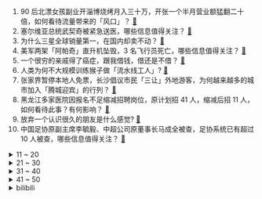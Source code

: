 1. 90 后北漂女孩副业开淄博烧烤月入三十万，开张一个半月营业额猛翻二十倍，如何看待流量带来的「风口」？ [:link:](https://www.zhihu.com/question/597679629)
2. 塞尔维亚总统武契奇被紧急送医，哪些信息值得关注？ [:link:](https://www.zhihu.com/question/598244658)
3. 为什么三星全球销量第一，在国内却卖不动？ [:link:](https://www.zhihu.com/question/597826770)
4. 美军两架「阿帕奇」直升机坠毁，3 名飞行员死亡，哪些信息值得关注？ [:link:](https://www.zhihu.com/question/598228520)
5. 一个很穷的亲戚得了癌症，跟我借钱，借还是不借？ [:link:](https://www.zhihu.com/question/592123413)
6. 人类为何不大规模训练猴子做「流水线工人」? [:link:](https://www.zhihu.com/question/597376599)
7. 张家界暂停本地人免票，长沙倡议市民「三让」外地游客，为何越来越多的城市加入「腾城迎宾」的行列？ [:link:](https://www.zhihu.com/question/598106918)
8. 黑龙江多家医院因报名不足缩减招聘岗位，原计划招 41 人，缩减后招 11 人，如何看待此事？有何影响？ [:link:](https://www.zhihu.com/question/598210787)
9. 放弃一个认识很久的朋友是什么感觉? [:link:](https://www.zhihu.com/question/597103120)
10. 中国足协原副主席李毓毅、中超公司原董事长马成全被查，足协系统已有超过 10 人被查，哪些信息值得关注？ [:link:](https://www.zhihu.com/question/598303298)
<details>
<summary>11 ~ 20</summary>

11. 江西南昌豫章书院非法拘禁案重审宣判，5 名被告均表示服判不上诉，如果从法律角度解读？ [:link:](https://www.zhihu.com/question/598260349)
12. 为打击贩毒，拜登宣布美国进入国家紧急状态，必要时武装部队预备役人员进入现役，美国毒品泛滥到何种地步了？ [:link:](https://www.zhihu.com/question/598210779)
13. 拼多多被曝临时确定五一只休 3 天，员工被迫集体退票，目前情况如何？如何看待这一行为？ [:link:](https://www.zhihu.com/question/598242000)
14. 有哪些特别适合 CITYWALK（城市漫步）的城市？ [:link:](https://www.zhihu.com/question/597678347)
15. 不好意思在宿舍说方言打电话怎么办？ [:link:](https://www.zhihu.com/question/590055181)
16. 《流浪地球 2》海外票房 1 亿人民币，如何评价这一票房成绩？ [:link:](https://www.zhihu.com/question/596153292)
17. 《英雄联盟》面对 1000 层 Q 的狗头，诺手如何才能将其击败？ [:link:](https://www.zhihu.com/question/595809917)
18. 西游记中为什么谛听知道哪个是假孙悟空却不说出来？ [:link:](https://www.zhihu.com/question/26857388)
19. 重量厚度和旗舰配置哪个更重要？有没有一款在旗舰配置和重量厚度达到平衡的折叠屏推荐？ [:link:](https://www.zhihu.com/question/598220548)
20. 为什么要孩子读诗？ [:link:](https://www.zhihu.com/question/591320287)
</details>
<details>
<summary>21 ~ 30</summary>

21. TCL X11G 「双 5000」 配置实际效果有那么厉害吗？有没有买了的小伙伴说一说真实体验？ [:link:](https://www.zhihu.com/question/598224131)
22. 诚恳的道歉值得被原谅吗？ [:link:](https://www.zhihu.com/question/598147021)
23. 罗马军团具体是如何对抗骑兵的？ [:link:](https://www.zhihu.com/question/367873368)
24. 如何评价《漫长的季节》第 9 集？其中有哪些值得关注的剧情点？ [:link:](https://www.zhihu.com/question/598271348)
25. 数学里有哪些精彩的伪证？ [:link:](https://www.zhihu.com/question/68322255)
26. 为什么令狐冲的独孤九剑，在岳不群等人眼里只是“乱七八糟”的剑法？ [:link:](https://www.zhihu.com/question/597063631)
27. 如果条件允许的话，什么样的水最适合婴幼儿长期饮用？ [:link:](https://www.zhihu.com/question/598238142)
28. 今年五一的火车票为什么那么难买? [:link:](https://www.zhihu.com/question/596586857)
29. 晚上关灯玩手机把手机亮度调到最低，对眼睛还有危害吗？ [:link:](https://www.zhihu.com/question/417300224)
30. 如果决裂的朋友到处在背后诋毁你、抹黑你、说你坏话，你们会怎么解决？ [:link:](https://www.zhihu.com/question/598222726)
</details>
<details>
<summary>31 ~ 40</summary>

31. 在古代，如果殿试的时候故意伸腿绊倒皇帝，会被取消进士资格吗？ [:link:](https://www.zhihu.com/question/591613199)
32. 猫咪刚到家的时候奶声奶气夹子音，一个星期之后就不夹了，这是为什么？ [:link:](https://www.zhihu.com/question/597845408)
33. 真的能从字迹里看出性格吗？ [:link:](https://www.zhihu.com/question/32001491)
34. 比亚迪一季度营收超 1200 亿元，净利增 4 倍超越 2021 年全年，如何评价这一业绩？ [:link:](https://www.zhihu.com/question/598205401)
35. 慕容复为什么会高开低走？ [:link:](https://www.zhihu.com/question/598001512)
36. 公司债与企业债有什么区别？ [:link:](https://www.zhihu.com/question/26573885)
37. INTJ 为什么能这么冷静？ [:link:](https://www.zhihu.com/question/597046466)
38. 游泳初学者需要带什么装备，有哪些值得推荐？ [:link:](https://www.zhihu.com/question/596835160)
39. 在购买新车时，零经验小白应该注意哪些方面？ [:link:](https://www.zhihu.com/question/593178316)
40. 房地产税为什么不急于推出？ [:link:](https://www.zhihu.com/question/598174264)
</details>
<details>
<summary>41 ~ 50</summary>

41. 东部战区新闻发言人就美 P-8A 反潜巡逻机穿航台湾海峡发表谈话，哪些信息值得关注？ [:link:](https://www.zhihu.com/question/598238164)
42. 面对网红推荐、种草等旅行攻略分享，消费者应如何理性判断和选择？种草攻略都有哪些潜在的陷阱？ [:link:](https://www.zhihu.com/question/597946477)
43. 全球首批机器受精试管婴儿出生，这项技术有哪些难点？医学角度具有哪些意义？ [:link:](https://www.zhihu.com/question/598207368)
44. 通过在线票务服务平台预定机酒门票等服务后出现虚假宣传、违约毁约等情况该怎么办？平台需要承担哪些责任？ [:link:](https://www.zhihu.com/question/597947308)
45. 跟团旅行时遇到不合理的「霸王条款」应该怎么办？如何在保障自身安全的情况下维权？ [:link:](https://www.zhihu.com/question/597946309)
46. 媒体称「泰国央行正与中国央行讨论支持使用人民币与泰铢结算」，多国启用人民币结算，如何看待这一趋势？ [:link:](https://www.zhihu.com/question/598108865)
47. Meta 一季度收入增长 3%，扎克伯格称生成式 AI 将触及公司所有产品，不放弃元宇宙，如何解读？ [:link:](https://www.zhihu.com/question/598064775)
48. 为什么国内很少以所在地的小镇或行政区命名大学呢？ [:link:](https://www.zhihu.com/question/597958019)
49. 热浪席卷东南亚，泰国曼谷等地体感温度超 50℃，145 年来最热，政府提醒民众不要外出，如何看待此事？ [:link:](https://www.zhihu.com/question/597904992)
50. 如何评价2023五一杯数学建模？ [:link:](https://www.zhihu.com/question/598106707)
</details><details>
<summary>bilibili</summary>

1. 【亮记生物鉴定】网络热传生物鉴定48 [:link:](//www.bilibili.com/video/BV1Xh411j7yC)
2. 眼“色”游戏（押韵版） [:link:](//www.bilibili.com/video/BV17P411U7tp)
3. 《原神》白术角色PV——「良方难觅」 [:link:](//www.bilibili.com/video/BV1oX4y1B76Y)
4. 5斤的铁勺，60cm的铁锅，这道菜，很费手。。 [:link:](//www.bilibili.com/video/BV1cM411G7rL)
5. 没开玩笑  淄博已经进化到5.0版本了... [:link:](//www.bilibili.com/video/BV1BX4y1m7jP)
6. 耶！发车！ [:link:](//www.bilibili.com/video/BV16V4y1R7a5)
7. 意大利新现实主义巅峰！穷过的人才懂！【25格】《偷自行车的人》 [:link:](//www.bilibili.com/video/BV1nP411U7ba)
8. 【星穹铁道】最新免费星琼！开服后新增，1620星琼千万别忘了领 [:link:](//www.bilibili.com/video/BV1Lo4y1L7CW)
9. 哈哈，甲方破防了 [:link:](//www.bilibili.com/video/BV1Dg4y1L7hd)
10. 帅小伙自制淄博烧烤，不用去淄博也能吃爽啦！ [:link:](//www.bilibili.com/video/BV1Sz4y1a7tU)
<details>
<summary>11 ~ 20</summary>

11. 从上厕所的规则就知道挪威的男人地位如何了 [:link:](//www.bilibili.com/video/BV1bc411J7SR)
12. 以前年轻人消费 VS 现在年轻人消费 [:link:](//www.bilibili.com/video/BV1F24y1F7Y5)
13. 求婚计划被女朋友发现后... [:link:](//www.bilibili.com/video/BV1ho4y1L7NH)
14. 中国人的油纸伞撑的不是雨，撑的是五千年的文化自信！ [:link:](//www.bilibili.com/video/BV1Jh411778A)
15. 爷 青 回 ！丢人之旅！【森林之子#1】 [:link:](//www.bilibili.com/video/BV19M4y187ww)
16. 我与山区37名小学生一起造了辆火星车！ [:link:](//www.bilibili.com/video/BV1dh411j7iP)
17. 做了一个赋予食物生命的盘子 [:link:](//www.bilibili.com/video/BV1ph41177H5)
18. 猫德学院招生季：一窝四只抓了七只 [:link:](//www.bilibili.com/video/BV14P411U7sn)
19. 蛋 [:link:](//www.bilibili.com/video/BV1pa4y157G9)
20. 阿曼达的冒险完整版！看完所有的恐怖录像我惊呆了！！ [:link:](//www.bilibili.com/video/BV1HT411H7sH)
</details>
<details>
<summary>21 ~ 30</summary>

21. 20世纪的“哲学王”是谁？【奇葩小国46】 [:link:](//www.bilibili.com/video/BV19g4y177co)
22. 联合国正式入驻B站！ [:link:](//www.bilibili.com/video/BV1Am4y1C78m)
23. 2000年前的动漫歌曲人气排行榜TOP100！！【2023年最新】 [:link:](//www.bilibili.com/video/BV1fo4y1b7Rr)
24. 科幻修仙！人均爆星？星穹铁道世界观&剧情设定入门指南！ [:link:](//www.bilibili.com/video/BV1do4y1b7Gc)
25. 【星穹铁道宝箱全收集】空间站黑塔/三重权限/战利品/解密/次元扑满/黑塔币/全网最贴心的星穹铁道宝箱攻略 [:link:](//www.bilibili.com/video/BV1YM4y1a7wf)
26. 《崩坏：星穹铁道》OP：「星间旅行」 [:link:](//www.bilibili.com/video/BV1rh4y1n77f)
27. 职场人的内心独白之 表面客气友好，内心暴躁输出。 [:link:](//www.bilibili.com/video/BV1xh4y1n7gn)
28. 挑战第一次给直男搭档化妆！再去吃南京人童年的鸭血粉丝汤【还愿挑战ep06- 叶新小吃】 [:link:](//www.bilibili.com/video/BV1sM41157Xr)
29. 第三季回归！各位久等了！经典网剧《灵魂摆渡》第二十一回《除夕》 [:link:](//www.bilibili.com/video/BV1mg4y177bQ)
30. 《明日方舟》限定干员「缪尔赛思」前瞻PV [:link:](//www.bilibili.com/video/BV1Zs4y1c7td)
</details>
<details>
<summary>31 ~ 40</summary>

31. 逆天彩蛋！当你拒绝姬子的上车邀请，留在太空站，游戏直接通关了？？？ [:link:](//www.bilibili.com/video/BV1uv4y1J7mZ)
32. 找五个导游 一起讲解 [:link:](//www.bilibili.com/video/BV1xT411H7b1)
33. 骑行穿越欧亚大陆，青海无人区魔鬼城里露营，方圆四十公里无人烟胆子太大了 [:link:](//www.bilibili.com/video/BV12o4y1575H)
34. “有 种 你 试 试” [:link:](//www.bilibili.com/video/BV1Lk4y1n7dL)
35. 为啥风靡全球的奶酪，就是在中国混不开呢？ [:link:](//www.bilibili.com/video/BV12c411J7nE)
36. 这个技能有点刑！慢放百倍，三分钟学会飞牌绝技！ [:link:](//www.bilibili.com/video/BV1ks4y1c7sV)
37. 一首《坎农》，致所有的相遇与重逢 [:link:](//www.bilibili.com/video/BV1yL411Y74i)
38. 完了，这下解释不清楚了 [:link:](//www.bilibili.com/video/BV1FL411e7rt)
39. 【更新至428】SEVENTEEN  - 孙悟空(Super) 舞台 直拍 练习室 零站 [:link:](//www.bilibili.com/video/BV19a4y1V73t)
40. 心理学满级小孩 [:link:](//www.bilibili.com/video/BV1PV4y1Z7j7)
</details>
<details>
<summary>41 ~ 50</summary>

41. 真的没人吃这玩意吗？！ [:link:](//www.bilibili.com/video/BV1ya4y1V7JD)
42. 我知道阁下的胆子很大，但假如遇上我这几款装置呢？ [:link:](//www.bilibili.com/video/BV1rP411U74X)
43. 踏遍云南也要找到你 [:link:](//www.bilibili.com/video/BV19v4y1E7q9)
44. 《 ✱ 我 推 的 J O J O ✱ 》 [:link:](//www.bilibili.com/video/BV1oX4y1B7mV)
45. 素菜炒法技巧，，“万能公式”！！高能干货总结！！！ [:link:](//www.bilibili.com/video/BV1Mz4y1Y7sv)
46. 勾栏听曲说是 [:link:](//www.bilibili.com/video/BV1Kh4y1n7Lr)
47. 穷。没变异、没高科技，但是真男人——罗夏 [:link:](//www.bilibili.com/video/BV1dc411J7uj)
48. 八爪鱼，全款拿下 [:link:](//www.bilibili.com/video/BV1Mv4y1J7Ba)
49. 买到平价破烂！！ [:link:](//www.bilibili.com/video/BV1614y1f7ru)
50. 全世界唯一确定性别的母斑鳖死亡，西游记老鳖原型灭绝进入倒计时 [:link:](//www.bilibili.com/video/BV1hL411Y7nj)
</details>
<details>
<summary>51 ~ 60</summary>

51. 落魄特种兵酗酒度日，结识小萝莉重获新生，奥斯卡影帝覆灭黑帮 [:link:](//www.bilibili.com/video/BV1ss4y1R7PV)
52. 这个艺人的人设很真实啊.... [:link:](//www.bilibili.com/video/BV1YV4y1R7gR)
53. 真挚动人！孩子们的朗诵让人热泪盈眶 [:link:](//www.bilibili.com/video/BV1mV4y1R79L)
54. 感觉捡到宝了！这究竟是哪位大神出的神器？ [:link:](//www.bilibili.com/video/BV1go4y1L7nD)
55. 糟糕了家人们，狗剩可能真的是狗！这可怎么办！？以后投稿要投到汪星人区吗？ [:link:](//www.bilibili.com/video/BV1Qv4y1E7iB)
56. 千万别一次性养一千条蚕！！ [:link:](//www.bilibili.com/video/BV1Ya4y1V7mW)
57. 疯死！原来高光真的是演出来的，不是写出来的！神魔有三生，帝后无来世！【长月烬明】陈都灵邓为 叶冰裳萧凛 [:link:](//www.bilibili.com/video/BV17M41157LX)
58. 不好意思 买到真的了 [:link:](//www.bilibili.com/video/BV1no4y1L7Ka)
59. 后青年时代，愿我们从未改变 [:link:](//www.bilibili.com/video/BV1G24y1F7bM)
60. 【崩坏星穹铁道入坑指南】第五期：实战阵容搭配思路，从低配到高配/前期到后期配队思路 [:link:](//www.bilibili.com/video/BV1Cv4y1E7ep)
</details>
<details>
<summary>61 ~ 70</summary>

61. 【Zc故事】危 险 外 卖 [:link:](//www.bilibili.com/video/BV1km4y1y7kt)
62. 紫薯菲士：无限Shake薯香满满，超高颜值，送给你们一杯属于紫色的浪漫。 [:link:](//www.bilibili.com/video/BV11X4y1B7dN)
63. 【原神二创】《我不是草神》 [:link:](//www.bilibili.com/video/BV1Co4y147tg)
64. 新赛季的猫咪：你对伤害一无所知！ [:link:](//www.bilibili.com/video/BV1PV4y1Z74U)
65. 谁能拒绝会跳舞的人偶呢 [:link:](//www.bilibili.com/video/BV1kh411j7n4)
66. 【推しの子/WOTA艺】试着在偶像/YOASOBI上表演了宅男的艺术！ ！ 【GinyuforcE】 [:link:](//www.bilibili.com/video/BV17h41177Gp)
67. 喊口号就能让战士往上冲?解密战时政治动员有多复杂【思维实验室】 [:link:](//www.bilibili.com/video/BV1Qk4y177wj)
68. 随便剪剪系列 [:link:](//www.bilibili.com/video/BV17k4y1J79D)
69. 4KHDR⟪进击的巨人•救赎⟫（油管大佬的震撼剪辑） [:link:](//www.bilibili.com/video/BV1g24y1F7D2)
70. 【淮秀帮】用天欢视角看《长月烬明》！ [:link:](//www.bilibili.com/video/BV1h24y1F73b)
</details>
<details>
<summary>71 ~ 80</summary>

71. 提前感受五一的恐惧｜人真的好多啊啊啊！！ [:link:](//www.bilibili.com/video/BV1Do4y147GW)
72. 泰裤辣！星穹铁道真人超燃互殴！ [:link:](//www.bilibili.com/video/BV1eo4y147NL)
73. 车迟国斗法下——渣熊作 [:link:](//www.bilibili.com/video/BV1uV4y1d7TT)
74. 榨干手机芯片？崩坏：星穹铁道性能详细测试与优化指南 [:link:](//www.bilibili.com/video/BV11V4y1o7iB)
75. 「小白」外卖员都在用什么手机？ [:link:](//www.bilibili.com/video/BV1ms4y1c79V)
76. 今天主打的就是一个给闺蜜惊喜 [:link:](//www.bilibili.com/video/BV1Ko4y187Uf)
77. 一场普通的人质救援，却在墙内发现35具尸体，背后究竟还隐藏着什么样的大人物，人性与规则的考验，理想与现实的冲突，高分佳作，美国边境三部曲之一《边境杀手》 [:link:](//www.bilibili.com/video/BV1jo4y1L7TT)
78. 我能吃12个包子 [:link:](//www.bilibili.com/video/BV1K24y1F7DU)
79. 狂肝游戏100小时！这才星穹铁道的真正魅力 [:link:](//www.bilibili.com/video/BV1So4y147xY)
80. B友们我没去世，今天路过黔西南，风景真是没得说 [:link:](//www.bilibili.com/video/BV1oT411n7Np)
</details>
<details>
<summary>81 ~ 90</summary>

81. 新版社区公约上线了！看小黑屋新任管理员罗翔如何“办案” [:link:](//www.bilibili.com/video/BV1sP411U7o2)
82. 课堂实录｜语文老师吴小轶：如果你明天就死了，你后悔吗？作文课立意升华课，被学生感动到！ [:link:](//www.bilibili.com/video/BV1Lc411J7rW)
83. SEVENTEEN最新回归曲【孙悟空】首舞台公开 [:link:](//www.bilibili.com/video/BV1oh411j7TP)
84. 动物也喜欢围观幼崽吗？ [:link:](//www.bilibili.com/video/BV1rk4y1J7J3)
85. 如何看上去高10cm [:link:](//www.bilibili.com/video/BV1rh4y1n7UB)
86. 【老疯杨】远近闻名的袋鼠狗，还身怀狗宝贝？！ [:link:](//www.bilibili.com/video/BV1Ms4y1R7QF)
87. 【Stray Kids】 "★★★★★ (5-STAR)" Trailer [:link:](//www.bilibili.com/video/BV1qL411h7rq)
88. 母亲节，我们一起给妈妈一个大大的惊喜吧！ [:link:](//www.bilibili.com/video/BV1no4y1L7AE)
89. 下班去撸炸串,一口爆酱!吃着太过瘾咯! [:link:](//www.bilibili.com/video/BV1sc411J7TG)
90. 跨越9000公里，带大家来看下张大孩儿.. [:link:](//www.bilibili.com/video/BV1gT411H7Va)
</details>
<details>
<summary>91 ~ 100</summary>

91. 假如四大名著买了合订本是一种什么体验 [:link:](//www.bilibili.com/video/BV1nz4y1Y7pQ)
92. 来自大伟哥的通讯：「星海之旅，感谢同行」 [:link:](//www.bilibili.com/video/BV19m4y1y7tF)
93. 这下网络玩具下算是补上了 [:link:](//www.bilibili.com/video/BV1LM4y187Uw)
94. 【Ed Sheeran】艾德·希兰 正式入驻B站！ [:link:](//www.bilibili.com/video/BV1va4y1V7Sd)
95. 真不愧是我的大儿！帮爸妈分担！ [:link:](//www.bilibili.com/video/BV1Go4y1b7BH)
96. 永远不要低估河南碳水！馍馍装一切，谁吃谁迷糊 [:link:](//www.bilibili.com/video/BV1wo4y1t7Am)
97. 社会上的边角料，妈妈眼中的小骄傲 [:link:](//www.bilibili.com/video/BV1gh41177f4)
98. 【时代少年团】《浅炸一下吧！》18：演唱会训练探班 [:link:](//www.bilibili.com/video/BV1jM41157FM)
99. 会画画的“牌佬”有多恐怖？【游戏王】 [:link:](//www.bilibili.com/video/BV1Y14y1f7qw)
100. 绝大多数人一生也走不完的路，国之大道，收藏下来，万一有一天可以出发呢？ [:link:](//www.bilibili.com/video/BV1ZM411V7Xb)
</details></details>